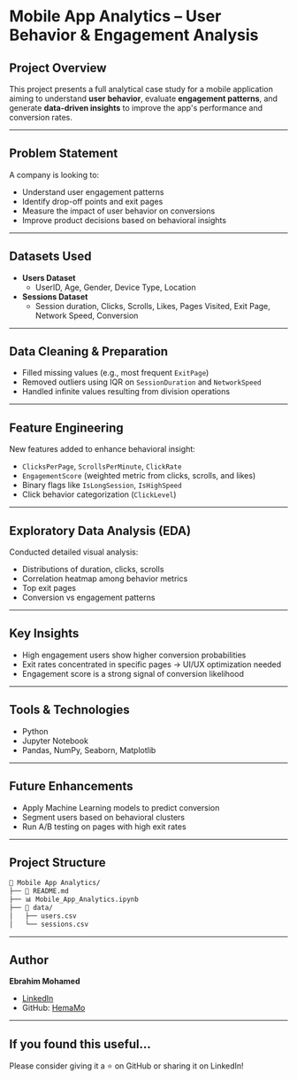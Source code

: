 
#  Mobile App Analytics – User Behavior & Engagement Analysis

##  Project Overview

This project presents a full analytical case study for a mobile application aiming to understand **user behavior**, evaluate **engagement patterns**, and generate **data-driven insights** to improve the app's performance and conversion rates.

---

##  Problem Statement

A company is looking to:
- Understand user engagement patterns
- Identify drop-off points and exit pages
- Measure the impact of user behavior on conversions
- Improve product decisions based on behavioral insights

---

##  Datasets Used

- **Users Dataset**
  - UserID, Age, Gender, Device Type, Location
- **Sessions Dataset**
  - Session duration, Clicks, Scrolls, Likes, Pages Visited, Exit Page, Network Speed, Conversion

---

##  Data Cleaning & Preparation

- Filled missing values (e.g., most frequent `ExitPage`)
- Removed outliers using IQR on `SessionDuration` and `NetworkSpeed`
- Handled infinite values resulting from division operations

---

##  Feature Engineering

New features added to enhance behavioral insight:
- `ClicksPerPage`, `ScrollsPerMinute`, `ClickRate`
- `EngagementScore` (weighted metric from clicks, scrolls, and likes)
- Binary flags like `IsLongSession`, `IsHighSpeed`
- Click behavior categorization (`ClickLevel`)

---

##  Exploratory Data Analysis (EDA)

Conducted detailed visual analysis:
- Distributions of duration, clicks, scrolls
- Correlation heatmap among behavior metrics
- Top exit pages
- Conversion vs engagement patterns

---

##  Key Insights

- High engagement users show higher conversion probabilities
- Exit rates concentrated in specific pages → UI/UX optimization needed
- Engagement score is a strong signal of conversion likelihood

---

##  Tools & Technologies

- Python
- Jupyter Notebook
- Pandas, NumPy, Seaborn, Matplotlib

---

##  Future Enhancements

- Apply Machine Learning models to predict conversion
- Segment users based on behavioral clusters
- Run A/B testing on pages with high exit rates

---

##  Project Structure

```bash
📁 Mobile App Analytics/
├── 📄 README.md
├── 📊 Mobile_App_Analytics.ipynb
├── 📁 data/
│   ├── users.csv
│   └── sessions.csv
```

---

##  Author

**Ebrahim Mohamed**

-  [LinkedIn](https://www.linkedin.com/in/ebrahim-mohamed-655b81323)
-  GitHub: [HemaMo](https://github.com/HemaMo)

---

##  If you found this useful...

Please consider giving it a ⭐ on GitHub or sharing it on LinkedIn!
